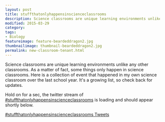 ```yaml
---
layout: post  
title: stuffthatonlyhappensinscienceclassrooms
description: Science classrooms are unique learning environments unlike any other classrooms. As a matter of fact, some things only happen in science classrooms. Here is a collection of event that happened in my own science classroom over the last school year. It's a growing list, so check back for updates.
modified: 2015-03-29
category: 
tags:
- Biology
featureimage: feature-beardeddragon2.jpg
thumbnailimage: thumbnail-beardeddragon2.jpg
permalink: new-classroom-tenant.html
--- 
```

<p>Science classrooms are unique learning environments unlike any other classrooms. As a matter of fact, some things only happen in science classrooms. Here is a collection of event that happened in my own science classroom over the last school year. It's a growing list, so check back for updates.</p>

<p>Hold on for a sec, the twitter stream of <a href="https://twitter.com/hashtag/stuffthatonlyhappensinscienceclassrooms">#stuffthatonlyhappensinscienceclassrooms</a> is loading and should appear shortly below.</p>

<a class="twitter-timeline" href="https://twitter.com/hashtag/stuffthatonlyhappensinscienceclassrooms" data-widget-id="582386769959747584">#stuffthatonlyhappensinscienceclassrooms Tweets</a>
<script>!function(d,s,id){var js,fjs=d.getElementsByTagName(s)[0],p=/^http:/.test(d.location)?'http':'https';if(!d.getElementById(id)){js=d.createElement(s);js.id=id;js.src=p+"://platform.twitter.com/widgets.js";fjs.parentNode.insertBefore(js,fjs);}}(document,"script","twitter-wjs");</script>